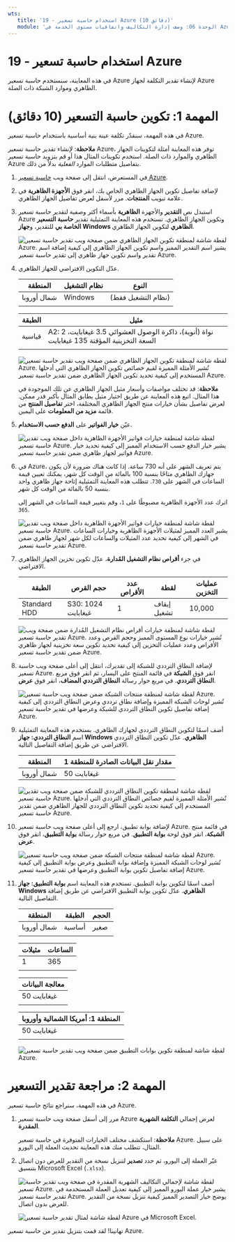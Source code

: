 ```yaml
---
wts:
   title: '19 - استخدام حاسبة تسعير Azure (10 دقائق)'
   module: 'الوحدة 06: وصف إدارة التكاليف واتفاقيات مستوى الخدمة في Azure'
---
```

# 19 - استخدام حاسبة تسعير Azure

في هذه المعاينة، سنستخدم حاسبة تسعير Azure لإنشاء تقدير التكلفة لجهاز Azure الظاهري وموارد الشبكة ذات الصلة.

# المهمة 1: تكوين حاسبة التسعير (10 دقائق)

في هذه المهمة، سنقدّر تكلفة عينة بنية أساسية باستخدام حاسبة تسعير Azure. 

**ملاحظة**: لإنشاء تقدير حاسبة تسعير Azure، توفر هذه المعاينة أمثلة لتكوينات الجهاز الظاهري والموارد ذات الصلة. استخدم تكوينات المثال هذا أو قم بتزويد حاسبة تسعير Azure بتفاصيل متطلبات الموارد *الفعلية* بدلاً من ذلك.

1. في المستعرض، انتقل إلى صفحة ويب [حاسبة تسعير Azure](https://azure.microsoft.com/ar-sa/pricing/calculator/).

2. لإضافة تفاصيل تكوين الجهاز الظاهري الخاص بك، انقر فوق **الأجهزة الظاهرية** في علامة تبويب **المنتجات**. مرر لأسفل لعرض تفاصيل الجهاز الظاهري. 

3. استبدل نص **التقدير** والأجهزة **الظاهرية** بأسماء أكثر وصفية لتقدير حاسبة تسعير Azure وتكوين الجهاز الظاهري. تستخدم هذه المعاينة التمثيلية تقدير **حاسبة التسعير الخاصة بي** للتقدير، و**جهاز Windows الظاهري** لتكوين الجهاز الظاهري.

   ![لقطة شاشة لمنطقة تكوين الجهاز الظاهري ضمن صفحة ويب تقدير حاسبة تسعير Azure. يشير اسم التقدير المميز واسم تكوين الجهاز الظاهري إلى كيفية إضافة اسم تقدير واسم تكوين جهاز ظاهري إلى تقدير حاسبة تسعير Azure.](../images/1901.png)

4. عدّل التكوين الافتراضي للجهاز الظاهري.

    | المنطقة | نظام التشغيل | النوع |
    |------|----------------|----|
    | شمال أوروبا | Windows | (نظام التشغيل فقط) |
    | | |

    | الطبقة | مثيل |
    |----|--------|
    | قياسية | A2: 2 نواة (أنوية)، ذاكرة الوصول العشوائي 3.5 غيغابايت، السعة التخزينية المؤقتة 135 غيغابايت |
    | | |

   ![لقطة شاشة لمنطقة تكوين الجهاز الظاهري ضمن صفحة ويب تقدير حاسبة تسعير Azure. تُشير الأمثلة المميزة لقيم خصائص تكوين الجهاز الظاهري التي أدخلها المستخدم إلى كيفية تحديد تكوين الجهاز الظاهري ضمن تقدير حاسبة تسعير Azure.](../images/1902.png)

    **ملاحظة**: قد تختلف مواصفات وأسعار مثيل الجهاز الظاهري عن تلك الموجودة في هذا المثال. اتبع هذه المعاينة عن طريق اختيار مثيل يطابق المثال بأكبر قدر ممكن. لعرض تفاصيل بشأن خيارات منتج الجهاز الظاهري المختلفة، اختر **تفاصيل المنتج** من قائمة **مزيد من المعلومات** على اليمين.

5. عيّن **خيار الفواتير** على **الدفع حسب الاستخدام**.

   ![لقطة شاشة لمنطقة خيارات فواتير الأجهزة الظاهرية داخل صفحة ويب تقدير حاسبة تسعير Azure. يشير خيار الدفع حسب الاستخدام المميز إلى كيفية تحديد خيار فواتير لجهاز ظاهري ضمن تقدير حاسبة تسعير Azure.](../images/1903.png)

6. في Azure، يتم تعريف الشهر على أنه 730 ساعة. إذا كانت هناك ضرورة لأن يكون جهازك الظاهري متاحًا بنسبة 100 بالمائة من الوقت كل شهر، يمكنك تعيين قيمة الساعات في الشهر على `730`. تتطلب هذه المعاينة التمثيلية إتاحة جهاز ظاهري واحد بنسبة 50 بالمائة من الوقت كل شهر.

    اترك عدد الأجهزة الظاهرية مضبوطًا على `1`، وقم بتغيير قيمة الساعات في الشهر إلى `365`.

   ![لقطة شاشة لمنطقة خيارات فواتير الأجهزة الظاهرية داخل صفحة ويب تقدير حاسبة تسعير Azure. يشير العدد المميز لمثيلات الأجهزة الظاهرية وخيارات الساعات في الشهر إلى كيفية تحديد عدد المثيلات والساعات لكل شهر لجهاز ظاهري ضمن تقدير حاسبة تسعير Azure.](../images/1904.png)

7. في جزء **أقراص نظام التشغيل المُدارة**، عدّل تكوين تخزين الجهاز الظاهري الافتراضي.

    | الطبقة | حجم القرص | عدد الأقراص | لقطة | عمليات التخزين |
    | ---- | --------- | --------------- | -------- | -------------------- |
    | Standard HDD | S30: 1024 غيغابايت | 1 | إيقاف تشغيل | 10,000 |

   ![لقطة شاشة لمنطقة خيارات أقراص نظام التشغيل المُدارة ضمن صفحة ويب تقدير حاسبة تسعير Azure. تُشير خيارات نوع المستوى المميز وحجم القرص وعدد الأقراص وعدد عمليات التخزين إلى كيفية تحديد تكوين سعة تخزينية لجهاز ظاهري ضمن تقدير حاسبة تسعير Azure.](../images/1905.png)

8. لإضافة النطاق الترددي للشبكة إلى تقديرك، انتقل إلى أعلى صفحة ويب حاسبة تسعير Azure. انقر فوق **الشبكة** في قائمة المنتج على اليسار، ثم انقر فوق مربع **النطاق الترددي**. في مربع حوار رسالة **النطاق الترددي المضاف**، انقر فوق **عرض**.

   ![لقطة شاشة لمنطقة منتجات الشبكة ضمن صفحة ويب حاسبة تسعير Azure. تُشير لوحات الشبكة المميزة وإضافة نطاق ترددي وعرض النطاق الترددي إلى كيفية إضافة تفاصيل تكوين النطاق الترددي للشبكة وعرضها في تقدير حاسبة تسعير Azure.](../images/1906.png)

9. أضف اسمًا لتكوين النطاق الترددي لجهازك الظاهري. بستخدم هذه المعاينة التمثيلية اسم **النطاق الترددي: جهاز Windows الظاهري**. عدّل تكوين النطاق الترددي الافتراضي عن طريق إضافة التفاصيل التالية.

    | المنطقة | مقدار نقل البيانات الصادرة للمنطقة 1 |
    | ------ | -------------------------------------- |
    | شمال أوروبا | 50 غيغابايت |

   ![لقطة شاشة لمنطقة تكوين النطاق الترددي للشبكة ضمن صفحة ويب تقدير حاسبة تسعير Azure. تُشير الأمثلة المميزة لقيم خصائص النطاق الترددي التي أدخلها المستخدم إلى كيفية تحديد تكوين النطاق الترددي للجهاز الظاهري ضمن تقدير حاسبة تسعير Azure.](../images/1907.png)

10. لإضافة بوابة تطبيق، ارجع إلى أعلى صفحة ويب حاسبة تسعير Azure. في قائمة منتج **الشبكة**، انقر فوق لوحة **بوابة التطبيق**. في مربع حوار رسالة **بوابة التطبيق**، انقر فوق **عرض**.

    ![لقطة شاشة لمنطقة منتجات الشبكة ضمن صفحة ويب حاسبة تسعير Azure. تُشير لوحات الشبكة المميزة وإضافة بوابة التطبيق وعرض بوابة التطبيق إلى كيفية إضافة تفاصيل تكوين بوابة التطبيق وعرضها في تقدير حاسبة تسعير Azure.](../images/1908.png)

11. أضف اسمًا لتكوين بوابة التطبيق. تستخدم هذه المعاينة اسم **بوابة التطبيق: جهاز Windows الظاهري**. عدّل تكوين بوابة التطبيق الافتراضي عن طريق إضافة التفاصيل التالية.

    | المنطقة | الطبقة | الحجم |
    | ------ | ---- | ---- |
    | شمال أوروبا | أساسية | صغير |
    | | |

    | مثيلات | الساعات |
    | ------- | ------- |
    | 1 | 365 |
    | | |

    | معالجة البيانات |
    | -------------- |
    | 50 غيغابايت |
    | | |

    | المنطقة 1: أمريكا الشمالية وأوروبا |
    | ----------------------------- |
    | 50 غيغابايت |
    | | |

    ![لقطة شاشة لمنطقة تكوين بوابات التطبيق ضمن صفحة ويب تقدير حاسبة تسعير Azure.](../images/1909.png)


# المهمة 2: مراجعة تقدير التسعير

في هذه المهمة، سنراجع نتائج حاسبة تسعير Azure. 

1. مرر إلى أسفل صفحة ويب حاسبة تسعير Azure لعرض إجمالي **التكلفة الشهرية المقدرة**.

    **ملاحظة**: استكشف مختلف الخيارات المتوفرة في حاسبة تسعير Azure. على سبيل المثال، تتطلب منك هذه المعاينة تحديث العملة إلى اليورو.

2. غيّر العملة إلى اليورو، ثم حدد **تصدير** لتنزيل نسخة من التقدير للعرض دون اتصال بتنسيق Microsoft Excel (`.xlsx`).

    ![لقطة شاشة لإجمالي التكاليف الشهرية المقدرة في صفحة ويب تقدير حاسبة تسعير Azure. يشير خيار عملة اليورو المميز إلى كيفية تعديل العملة المستخدمة في تقدير حاسبة تسعير Azure. يوضح خيار التصدير المميز كيفية تنزيل نسخة من التقدير للعرض بدون اتصال.](../images/1910.png)

    ![لقطة شاشة لمثال تقدير حاسبة تسعير Azure في Microsoft Excel.](../images/1911.png)

تهانينا! لقد قمت بتنزيل تقدير من حاسبة تسعير Azure.
